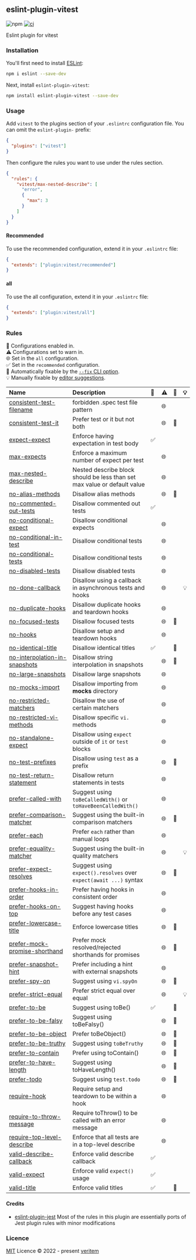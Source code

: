 ## eslint-plugin-vitest

![npm](https://img.shields.io/npm/v/eslint-plugin-vitest)
[![ci](https://github.com/veritem/eslint-plugin-vitest/actions/workflows/ci.yml/badge.svg?branch=main)](https://github.com/veritem/eslint-plugin-vitest/actions/workflows/ci.yml)

Eslint plugin for vitest

### Installation

You'll first need to install [ESLint](https://eslint.org/):

```sh
npm i eslint --save-dev
```

Next, install `eslint-plugin-vitest`:

```sh
npm install eslint-plugin-vitest --save-dev
```

### Usage

Add `vitest` to the plugins section of your `.eslintrc` configuration file. You can omit the `eslint-plugin-` prefix:

```json
{
  "plugins": ["vitest"]
}
```

Then configure the rules you want to use under the rules section.

```json
{
  "rules": {
    "vitest/max-nested-describe": [
      "error",
      {
        "max": 3
      }
    ]
  }
}
```

#### Recommended

To use the recommended configuration, extend it in your `.eslintrc` file:

```json
{
  "extends": ["plugin:vitest/recommended"]
}
```

#### all

To use the all configuration, extend it in your `.eslintrc` file:

```json
{
  "extends": ["plugin:vitest/all"]
}
```

### Rules

<!-- begin auto-generated rules list -->

💼 Configurations enabled in.\
⚠️ Configurations set to warn in.\
🌐 Set in the `all` configuration.\
✅ Set in the `recommended` configuration.\
🔧 Automatically fixable by the [`--fix` CLI option](https://eslint.org/docs/user-guide/command-line-interface#--fix).\
💡 Manually fixable by [editor suggestions](https://eslint.org/docs/developer-guide/working-with-rules#providing-suggestions).

| Name                                                                         | Description                                                              | 💼 | ⚠️ | 🔧 | 💡 |
| :--------------------------------------------------------------------------- | :----------------------------------------------------------------------- | :- | :- | :- | :- |
| [consistent-test-filename](docs/rules/consistent-test-filename.md)           | forbidden .spec test file pattern                                        |    | 🌐 |    |    |
| [consistent-test-it](docs/rules/consistent-test-it.md)                       | Prefer test or it but not both                                           |    | 🌐 | 🔧 |    |
| [expect-expect](docs/rules/expect-expect.md)                                 | Enforce having expectation in test body                                  | ✅  |    |    |    |
| [max-expects](docs/rules/max-expects.md)                                     | Enforce a maximum number of expect per test                              |    | 🌐 |    |    |
| [max-nested-describe](docs/rules/max-nested-describe.md)                     | Nested describe block should be less than set max value or default value |    | 🌐 |    |    |
| [no-alias-methods](docs/rules/no-alias-methods.md)                           | Disallow alias methods                                                   |    | 🌐 | 🔧 |    |
| [no-commented-out-tests](docs/rules/no-commented-out-tests.md)               | Disallow commented out tests                                             | ✅  |    |    |    |
| [no-conditional-expect](docs/rules/no-conditional-expect.md)                 | Disallow conditional expects                                             |    | 🌐 |    |    |
| [no-conditional-in-test](docs/rules/no-conditional-in-test.md)               | Disallow conditional tests                                               |    | 🌐 |    |    |
| [no-conditional-tests](docs/rules/no-conditional-tests.md)                   | Disallow conditional tests                                               |    | 🌐 |    |    |
| [no-disabled-tests](docs/rules/no-disabled-tests.md)                         | Disallow disabled tests                                                  |    | 🌐 |    |    |
| [no-done-callback](docs/rules/no-done-callback.md)                           | Disallow using a callback in asynchronous tests and hooks                |    | 🌐 |    | 💡 |
| [no-duplicate-hooks](docs/rules/no-duplicate-hooks.md)                       | Disallow duplicate hooks and teardown hooks                              |    | 🌐 |    |    |
| [no-focused-tests](docs/rules/no-focused-tests.md)                           | Disallow focused tests                                                   |    | 🌐 | 🔧 |    |
| [no-hooks](docs/rules/no-hooks.md)                                           | Disallow setup and teardown hooks                                        |    | 🌐 |    |    |
| [no-identical-title](docs/rules/no-identical-title.md)                       | Disallow identical titles                                                | ✅  |    | 🔧 |    |
| [no-interpolation-in-snapshots](docs/rules/no-interpolation-in-snapshots.md) | Disallow string interpolation in snapshots                               |    | 🌐 | 🔧 |    |
| [no-large-snapshots](docs/rules/no-large-snapshots.md)                       | Disallow large snapshots                                                 |    | 🌐 |    |    |
| [no-mocks-import](docs/rules/no-mocks-import.md)                             | Disallow importing from __mocks__ directory                              |    | 🌐 |    |    |
| [no-restricted-matchers](docs/rules/no-restricted-matchers.md)               | Disallow the use of certain matchers                                     |    | 🌐 |    |    |
| [no-restricted-vi-methods](docs/rules/no-restricted-vi-methods.md)           | Disallow specific `vi.` methods                                          |    | 🌐 |    |    |
| [no-standalone-expect](docs/rules/no-standalone-expect.md)                   | Disallow using `expect` outside of `it` or `test` blocks                 |    | 🌐 |    |    |
| [no-test-prefixes](docs/rules/no-test-prefixes.md)                           | Disallow using `test` as a prefix                                        |    | 🌐 | 🔧 |    |
| [no-test-return-statement](docs/rules/no-test-return-statement.md)           | Disallow return statements in tests                                      |    | 🌐 |    |    |
| [prefer-called-with](docs/rules/prefer-called-with.md)                       | Suggest using `toBeCalledWith()` or `toHaveBeenCalledWith()`             |    | 🌐 |    |    |
| [prefer-comparison-matcher](docs/rules/prefer-comparison-matcher.md)         | Suggest using the built-in comparison matchers                           |    | 🌐 | 🔧 |    |
| [prefer-each](docs/rules/prefer-each.md)                                     | Prefer `each` rather than manual loops                                   |    | 🌐 |    |    |
| [prefer-equality-matcher](docs/rules/prefer-equality-matcher.md)             | Suggest using the built-in quality matchers                              |    | 🌐 |    | 💡 |
| [prefer-expect-resolves](docs/rules/prefer-expect-resolves.md)               | Suggest using `expect().resolves` over `expect(await ...)` syntax        |    | 🌐 | 🔧 |    |
| [prefer-hooks-in-order](docs/rules/prefer-hooks-in-order.md)                 | Prefer having hooks in consistent order                                  |    | 🌐 |    |    |
| [prefer-hooks-on-top](docs/rules/prefer-hooks-on-top.md)                     | Suggest having hooks before any test cases                               |    | 🌐 |    |    |
| [prefer-lowercase-title](docs/rules/prefer-lowercase-title.md)               | Enforce lowercase titles                                                 |    | 🌐 | 🔧 |    |
| [prefer-mock-promise-shorthand](docs/rules/prefer-mock-promise-shorthand.md) | Prefer mock resolved/rejected shorthands for promises                    |    | 🌐 | 🔧 |    |
| [prefer-snapshot-hint](docs/rules/prefer-snapshot-hint.md)                   | Prefer including a hint with external snapshots                          |    | 🌐 |    |    |
| [prefer-spy-on](docs/rules/prefer-spy-on.md)                                 | Suggest using `vi.spyOn`                                                 |    | 🌐 | 🔧 |    |
| [prefer-strict-equal](docs/rules/prefer-strict-equal.md)                     | Prefer strict equal over equal                                           |    | 🌐 |    | 💡 |
| [prefer-to-be](docs/rules/prefer-to-be.md)                                   | Suggest using toBe()                                                     | ✅  |    | 🔧 |    |
| [prefer-to-be-falsy](docs/rules/prefer-to-be-falsy.md)                       | Suggest using toBeFalsy()                                                |    | 🌐 | 🔧 |    |
| [prefer-to-be-object](docs/rules/prefer-to-be-object.md)                     | Prefer toBeObject()                                                      |    | 🌐 | 🔧 |    |
| [prefer-to-be-truthy](docs/rules/prefer-to-be-truthy.md)                     | Suggest using `toBeTruthy`                                               |    | 🌐 | 🔧 |    |
| [prefer-to-contain](docs/rules/prefer-to-contain.md)                         | Prefer using toContain()                                                 |    | 🌐 | 🔧 |    |
| [prefer-to-have-length](docs/rules/prefer-to-have-length.md)                 | Suggest using toHaveLength()                                             |    | 🌐 | 🔧 |    |
| [prefer-todo](docs/rules/prefer-todo.md)                                     | Suggest using `test.todo`                                                |    | 🌐 | 🔧 |    |
| [require-hook](docs/rules/require-hook.md)                                   | Require setup and teardown to be within a hook                           |    | 🌐 |    |    |
| [require-to-throw-message](docs/rules/require-to-throw-message.md)           | Require toThrow() to be called with an error message                     |    | 🌐 |    |    |
| [require-top-level-describe](docs/rules/require-top-level-describe.md)       | Enforce that all tests are in a top-level describe                       |    | 🌐 |    |    |
| [valid-describe-callback](docs/rules/valid-describe-callback.md)             | Enforce valid describe callback                                          | ✅  |    |    |    |
| [valid-expect](docs/rules/valid-expect.md)                                   | Enforce valid `expect()` usage                                           | ✅  |    |    |    |
| [valid-title](docs/rules/valid-title.md)                                     | Enforce valid titles                                                     | ✅  |    | 🔧 |    |

<!-- end auto-generated rules list -->

#### Credits

- [eslint-plugin-jest](https://github.com/jest-community/eslint-plugin-jest)
	Most of the rules in this plugin are essentially ports of Jest plugin rules with minor modifications

### Licence

[MIT](https://github.com/veritem/eslint-plugin-vitest/blob/main/LICENSE) Licence &copy; 2022 - present [veritem](https://github.com/veritem)
